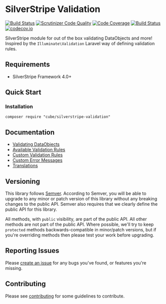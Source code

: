 # SilverStripe Validation

[![Build Status](https://travis-ci.org/gordonbanderson/travistestmodule.svg?branch=master)](https://travis-ci.org/gordonbanderson/travistestmodule)
[![Scrutinizer Code Quality](https://scrutinizer-ci.com/g/gordonbanderson/travistestmodule/badges/quality-score.png?b=master)](https://scrutinizer-ci.com/g/gordonbanderson/travistestmodule/?branch=master)
[![Code Coverage](https://scrutinizer-ci.com/g/gordonbanderson/travistestmodule/badges/coverage.png?b=master)](https://scrutinizer-ci.com/g/gordonbanderson/travistestmodule/?branch=master)
[![Build Status](https://scrutinizer-ci.com/g/gordonbanderson/travistestmodule/badges/build.png?b=master)](https://scrutinizer-ci.com/g/gordonbanderson/travistestmodule/build-status/master)
[![codecov.io](https://codecov.io/github/gordonbanderson/travistestmodule/coverage.svg?branch=master)](https://codecov.io/github/gordonbanderson/travistestmodule?branch=master)

SilverStripe module for out of the box validating DataObjects and more! <br>
Inspired by the `Illuminate\Validation` Laravel way of defining validation rules.

## Requirements

- SilverStripe Framework 4.0+

## Quick Start

### Installation

```
composer require "cube/silverstripe-validation"
```

## Documentation

- [Validating DataObjects](./docs/en/dataobjects.md)
- [Available Validation Rules](./docs/en/available-validation-rules)
- [Custom Validation Rules](./docs/en/custom-validation-rules)
- [Custom Error Messages](./docs/en/custom-error-messages.md)
- [Translations](./docs/en/translations.md)

## Versioning

This library follows [Semver](http://semver.org). According to Semver, you will be able to upgrade to any minor or patch version of this library without any breaking changes to the public API. Semver also requires that we clearly define the public API for this library.

All methods, with `public` visibility, are part of the public API. All other methods are not part of the public API. Where possible, we'll try to keep `protected` methods backwards-compatible in minor/patch versions, but if you're overriding methods then please test your work before upgrading.

## Reporting Issues

Please [create an issue](http://github.com/cube-nl/silverstripe-validation/issues) for any bugs you've found, or features you're missing.

## Contributing

Please see [contributing](./CONTRIBUTING.md) for some guidelines to contribute.
